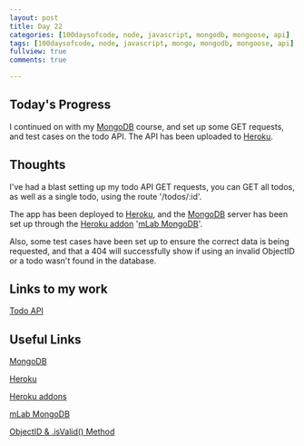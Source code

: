 ```yaml
---
layout: post
title: Day 22
categories: [100daysofcode, node, javascript, mongodb, mongoose, api]
tags: [100daysofcode, node, javascript, mongo, mongodb, mongoose, api]
fullview: true
comments: true

---
```


## Today's Progress
I continued on with my [MongoDB](https://www.mongodb.com/) course, and set up some GET requests, and test cases on the todo API.  The API has been uploaded to [Heroku](https://heroku.com/).

## Thoughts
I've had a blast setting up my todo API GET requests, you can GET all todos, as well as a single todo, using the route '/todos/:id'.

The app has been deployed to [Heroku](https://heroku.com/), and the [MongoDB](https://www.mongodb.com/) server has been set up through the [Heroku addon](https://elements.heroku.com/addons/) '[mLab MongoDB](https://elements.heroku.com/addons/mongolab)'.

Also, some test cases have been set up to ensure the correct data is being requested, and that a 404 will successfully show if using an invalid ObjectID or a todo wasn't found in the database.

## Links to my work

[Todo API](https://mysterious-retreat-21010.herokuapp.com/todos)

## Useful Links
[MongoDB](https://www.mongodb.com/)

[Heroku](https://heroku.com/)

[Heroku addons](https://elements.heroku.com/addons/)

[mLab MongoDB](https://elements.heroku.com/addons/mongolab)

[ObjectID & .isValid() Method](https://mongodb.github.io/node-mongodb-native/api-bson-generated/objectid.html)
